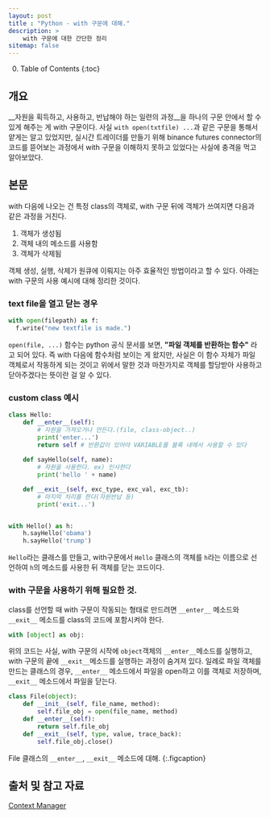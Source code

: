 ```yaml
---
layout: post
title : "Python - with 구문에 대해."
description: >
    with 구문에 대한 간단한 정리
sitemap: false
---
```


0. Table of Contents
{:toc} 

## 개요

__자원을 획득하고, 사용하고, 반납해야 하는 일련의 과정__을 하나의 구문 안에서 할 수 있게 해주는 게 with 구문이다. 사실 `with open(txtfile) ...`과 같은 구문을 통해서 얕게는 알고 있었지만, 실시간 트레이더를 만들기 위해 binance futures connector의 코드를 뜯어보는 과정에서 with 구문을 이해하지 못하고 있었다는 사실에 충격을 먹고 알아보았다.


## 본문

with 다음에 나오는 건 특정 class의 객체로, with 구문 뒤에 객체가 쓰여지면 다음과 같은 과정을 거친다.

1. 객체가 생성됨
2. 객체 내의 메소드를 사용함
3. 객체가 삭제됨

객체 생성, 실행, 삭제가 원큐에 이뤄지는 아주 효율적인 방법이라고 할 수 있다. 아래는 with 구문의 사용 예시에 대해 정리한 것이다.


### text file을 열고 닫는 경우

~~~python
with open(filepath) as f:
  f.write("new textfile is made.")
~~~

`open(file, ...)` 함수는 python 공식 문서를 보면, __"파일 객체를 반환하는 함수"__ 라고 되어 있다. 즉 with 다음에 함수처럼 보이는 게 왔지만, 사실은 이 함수 자체가 파일 객체로서 작동하게 되는 것이고 위에서 말한 것과 마찬가지로 객체를 할당받아 사용하고 닫아주겠다는 뜻이란 걸 알 수 있다.


### custom class 예시

~~~python
class Hello:
    def __enter__(self):
        # 자원을 가져오거나 만든다.(file, class-object..)
        print('enter...')
        return self # 반환값이 있어야 VARIABLE를 블록 내에서 사용할 수 있다
        
    def sayHello(self, name):
        # 자원을 사용한다. ex) 인사한다
        print('hello ' + name)

    def __exit__(self, exc_type, exc_val, exc_tb):
        # 마지막 처리를 한다(자원반납 등)
        print('exit...')


with Hello() as h:
    h.sayHello('obama')
    h.sayHello('trump')
~~~

`Hello`라는 클래스를 만들고, with구문에서 `Hello` 클래스의 객체를 `h`라는 이름으로 선언하여 `h`의 메소드를 사용한 뒤 객체를 닫는 코드이다.


### with 구문을 사용하기 위해 필요한 것.

class를 선언할 때 with 구문이 작동되는 형태로 만드려면 `__enter__` 메소드와 `__exit__` 메소드를 class의 코드에 포함시켜야 한다.

~~~python
with [object] as obj:
~~~

위의 코드는 사실, with 구문의 시작에 `object`객체의 `__enter__`메소드를 실행하고, with 구문의 끝에 `__exit__`메소드를 실행하는 과정이 숨겨져 있다. 일례로 파일 객체를 만드는 클래스의 경우, `__enter__` 메소드에서 파일을 open하고 이를 객체로 저장하며, `__exit__` 메소드에서 파일을 닫는다.

~~~python
class File(object):
    def __init__(self, file_name, method):
        self.file_obj = open(file_name, method)
    def __enter__(self):
        return self.file_obj
    def __exit__(self, type, value, trace_back):
        self.file_obj.close()
~~~

File 클래스의 `__enter__`, `__exit__` 메소드에 대해.
{:.figcaption}


## 출처 및 참고 자료

[Context Manager](https://ddanggle.gitbooks.io/interpy-kr/content/ch24-context-manager.html)